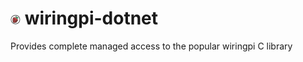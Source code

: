 # <img src="https://raw.githubusercontent.com/unosquare/wiringpi-dotnet/master/logos/raspberryio-logo-32.png" alt="wiringpi-dotnet" style="width:16px; height:16px" /> wiringpi-dotnet

Provides complete managed access to the popular wiringpi C library
